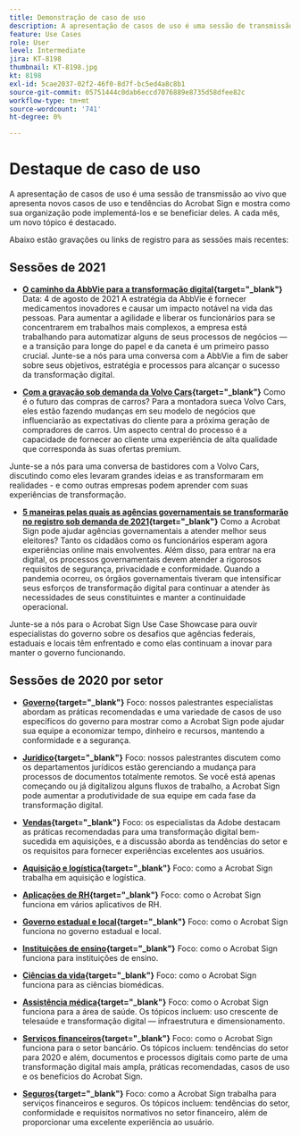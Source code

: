 ```yaml
---
title: Demonstração de caso de uso
description: A apresentação de casos de uso é uma sessão de transmissão ao vivo que apresenta novos casos de uso e tendências do Acrobat Sign e mostra como sua organização pode implementá-los e se beneficiar deles
feature: Use Cases
role: User
level: Intermediate
jira: KT-8198
thumbnail: KT-8198.jpg
kt: 8198
exl-id: 5cae2037-02f2-46f0-8d7f-bc5ed4a8c8b1
source-git-commit: 05751444c0dab6eccd7076889e8735d58dfee82c
workflow-type: tm+mt
source-wordcount: '741'
ht-degree: 0%

---
```


# Destaque de caso de uso

A apresentação de casos de uso é uma sessão de transmissão ao vivo que apresenta novos casos de uso e tendências do Acrobat Sign e mostra como sua organização pode implementá-los e se beneficiar deles. A cada mês, um novo tópico é destacado.

Abaixo estão gravações ou links de registro para as sessões mais recentes:

## Sessões de 2021

* **[O caminho da AbbVie para a transformação digital](https://use-case-showcase-with-abbvie.joinus.adobeevents.com/){target="_blank"}**
Data: 4 de agosto de 2021 A estratégia da AbbVie é fornecer medicamentos inovadores e causar um impacto notável na vida das pessoas. Para aumentar a agilidade e liberar os funcionários para se concentrarem em trabalhos mais complexos, a empresa está trabalhando para automatizar alguns de seus processos de negócios — e a transição para longe do papel e da caneta é um primeiro passo crucial. Junte-se a nós para uma conversa com a AbbVie a fim de saber sobre seus objetivos, estratégia e processos para alcançar o sucesso da transformação digital.

* **[Com a gravação sob demanda da Volvo Cars](https://gateway.on24.com/wcc/eh/2172296/lp/2963219/adobe-sign-use-case-showcase%3A-featuring-volvo-cars/){target="_blank"}**
Como é o futuro das compras de carros? Para a montadora sueca Volvo Cars, eles estão fazendo mudanças em seu modelo de negócios que influenciarão as expectativas do cliente para a próxima geração de compradores de carros. Um aspecto central do processo é a capacidade de fornecer ao cliente uma experiência de alta qualidade que corresponda às suas ofertas premium.

Junte-se a nós para uma conversa de bastidores com a Volvo Cars, discutindo como eles levaram grandes ideias e as transformaram em realidades - e como outras empresas podem aprender com suas experiências de transformação.

* **[5 maneiras pelas quais as agências governamentais se transformarão no registro sob demanda de 2021](https://gateway.on24.com/wcc/eh/2172296/lp/2790280/5-ways-government-agencies-will-transform-in-2021-/){target="_blank"}**
Como a Acrobat Sign pode ajudar agências governamentais a atender melhor seus eleitores? Tanto os cidadãos como os funcionários esperam agora experiências online mais envolventes. Além disso, para entrar na era digital, os processos governamentais devem atender a rigorosos requisitos de segurança, privacidade e conformidade. Quando a pandemia ocorreu, os órgãos governamentais tiveram que intensificar seus esforços de transformação digital para continuar a atender às necessidades de seus constituintes e manter a continuidade operacional.

Junte-se a nós para o Acrobat Sign Use Case Showcase para ouvir especialistas do governo sobre os desafios que agências federais, estaduais e locais têm enfrentado e como elas continuam a inovar para manter o governo funcionando.

## Sessões de 2020 por setor

* **[Governo](https://event.on24.com/wcc/r/2790280/7FFF27458A6834FDF8C73C5149637590?partnerref=EXL){target="_blank"}**
Foco: nossos palestrantes especialistas abordam as práticas recomendadas e uma variedade de casos de uso específicos do governo para mostrar como a Acrobat Sign pode ajudar sua equipe a economizar tempo, dinheiro e recursos, mantendo a conformidade e a segurança.

* **[Jurídico](https://event.on24.com/wcc/r/2634329/292CA0B317E56600A114508CC55376BF?partnerref=EXL){target="_blank"}**
Foco: nossos palestrantes discutem como os departamentos jurídicos estão gerenciando a mudança para processos de documentos totalmente remotos. Se você está apenas começando ou já digitalizou alguns fluxos de trabalho, a Acrobat Sign pode aumentar a produtividade de sua equipe em cada fase da transformação digital.

* **[Vendas](https://acrobat.adobe.com/us/en/business/webinars/adobe-sign-use-case-showcase-sales.html){target="_blank"}**
Foco: os especialistas da Adobe destacam as práticas recomendadas para uma transformação digital bem-sucedida em aquisições, e a discussão aborda as tendências do setor e os requisitos para fornecer experiências excelentes aos usuários.

* **[Aquisição e logística](https://event.on24.com/wcc/r/2514418/278FB6F16C198E2B866CF487AF9514F6){target="_blank"}**
Foco: como a Acrobat Sign trabalha em aquisição e logística.

* **[Aplicações de RH](https://event.on24.com/wcc/r/2351937/D9E34A102F309DFCAF0D07D5192BD66D){target="_blank"}**
Foco: como o Acrobat Sign funciona em vários aplicativos de RH.

* **[Governo estadual e local](https://event.on24.com/wcc/r/2351937/D9E34A102F309DFCAF0D07D5192BD66D){target="_blank"}**
Foco: como o Acrobat Sign funciona no governo estadual e local.

* **[Instituições de ensino](https://event.on24.com/wcc/r/2241711/762243D5EE65DAC44D3AE7BCCD3388A7){target="_blank"}**
Foco: como o Acrobat Sign funciona para instituições de ensino.

* **[Ciências da vida](https://event.on24.com/wcc/r/2204781/2C266134D08DDE48E17C77746F192AA6){target="_blank"}**
Foco: como o Acrobat Sign funciona para as ciências biomédicas.

* **[Assistência médica](https://event.on24.com/wcc/r/2202626/1D60C42BD396AE273CB09CF53F1051BE){target="_blank"}**
Foco: como o Acrobat Sign funciona para a área de saúde. Os tópicos incluem: uso crescente de telesaúde e transformação digital — infraestrutura e dimensionamento.

* **[Serviços financeiros](https://event.on24.com/wcc/r/2177152/40A4315A5D32F21AFB5EB03E25C15992){target="_blank"}**
Foco: como o Acrobat Sign funciona para o setor bancário. Os tópicos incluem: tendências do setor para 2020 e além, documentos e processos digitais como parte de uma transformação digital mais ampla, práticas recomendadas, casos de uso e os benefícios do Acrobat Sign.

* **[Seguros](https://event.on24.com/wcc/r/2162717/1449ED610AD3B545004079728D9AE0F6){target="_blank"}**
Foco: como a Acrobat Sign trabalha para serviços financeiros e seguros. Os tópicos incluem: tendências do setor, conformidade e requisitos normativos no setor financeiro, além de proporcionar uma excelente experiência ao usuário.
